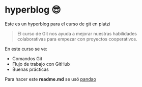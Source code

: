 # hyperblog 😎
Este es un hyperblog para el curso de git en platzi
>El curso de Git nos ayuda a mejorar nuestras habilidades colaborativas para empezar con proyectos cooperativos.

En este curso se ve:
 * Comandos Git
 * Flujo de trabajo con GitHub
 * Buenas prácticas
 
 Para hacer este **readme.md** se usó [pandao](https://pandao.github.io/editor.md/en.html)
